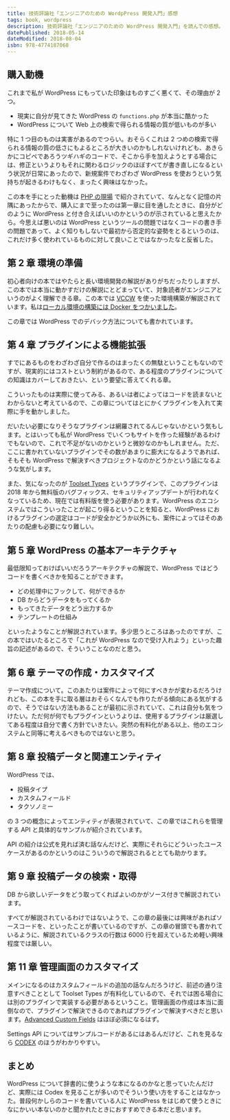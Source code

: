 ```yaml
---
title: 技術評論社「エンジニアのための WordpPress 開発入門」感想
tags: book, wordpress
description: 技術評論社「エンジニアのための WordPress 開発入門」を読んでの感想。
datePublished: 2018-05-14
dateModified: 2018-08-04
isbn: 978-4774187068
---
```


## 購入動機

これまで私が WordPress にもっていた印象はものすごく悪くて、その理由が 2 つ。

- 現実に自分が見てきた WordPress の `functions.php` が本当に酷かった
- WordPress について Web 上の検索で得られる情報の質が低いものが多い

特に 1 つ目のものは実害があるのでつらい。おそらくこれは 2 つめの検索で得られる情報の質の低さにもよるところが大きいのかもしれないけれども、あきらかにコピペであろうツギハギのコードで、そこから手を加えようとする場合には、修正というよりもそれに関わるロジックのほぼすべてが書き直しになるという状況が日常にあったので、新規案件でわざわざ WordPress を使おうという気持ちが起きるわけもなく、まったく興味はなかった。

この本を手にとった動機は [PHP の現場](https://php-genba.shin1x1.com/) で紹介されていて、なんとなく記憶の片隅にあったからで、購入にまで至ったのは第一章に目を通したときに、自分がどのように WordPress と付き合えばいいのかというのが示されていると思えたから。今思えば悪いのは WordPress というツールの問題ではなくコードの書き手の問題であって、よく知りもしないで最初から否定的な姿勢をとるというのは、これだけ多く使われているものに対して良いことではなかったなと反省した。

## 第 2 章 環境の準備

初心者向けの本ではやたらと長い環境開発の解説がありがちだったりしますが、この本では本当に動かすだけの解説にとどまっていて、対象読者がエンジニアというのがよく理解できる章。この本では [VCCW](http://vccw.cc/) を使った環境構築が解説されています。私は[ローカル環境の構築には Docker をつかいました](/blog/wordpress-docker/)。

この章では WordPress でのデバック方法についても書かれています。

## 第 4 章 プラグインによる機能拡張

すでにあるものをわざわざ自分で作るのはまったくの無駄ということもないのですが、現実的にはコストという制約があるので、ある程度のプラグインについての知識はカバーしておきたい、という要望に答えてくれる章。

こういったものは実際に使ってみる、あるいは者によってはコードを読まないとわからないと考えているので、この章についてはとにかくプラグインを入れて実際に手を動かしました。

だいたい必要になりそうなプラグインは網羅されてるんじゃないかという気もします。とはいっても私が WordPress でいくつもサイトを作った経験があるわけでもないので、これで不足がないのかというと微妙なのかもしれません。ただ、ここに書かれていないプラグインでその数があまりに膨大になるようであれば、そもそも WordPress で解決すべきプロジェクトなのかどうかという話になるような気がします。

また、気になったのが [Toolset Types](https://wordpress.org/plugins/types/) というプラグインで、このプラグインは 2018 年から無料版のバグフィックス、セキュリティアップデートが行われなくなっているため、現在では有料版を使う必要があります。WordPress のエコシステムではこういったことが起こり得るということを知ると、WordPress におけるプラグインの選定はコードが安全かどうか以外にも、案件によってはそのあたりの配慮も必要になり難しい。

## 第 5 章 WordPress の基本アーキテクチャ

最低限知っておけばいいだろうアーキテクチャの解説で、WordPress ではどうコードを書くべきかを知ることができます。

- どの処理中にフックして、何ができるか
- DB からどうデータをもってくるか
- もってきたデータをどう出力するか
- テンプレートの仕組み

といったようなことが解説されています。多少思うところはあったのですが、この本ではいたるところで「これが WordPress なので受け入れよう」といった趣旨の記述があるので、そういうことなのだと思う。

## 第 6 章 テーマの作成・カスタマイズ

テーマ作成について。このあたりは案件によって何にすべきかが変わるだろうけれども、この本を手に取る層はおそらくなんでも作りたがる傾向にある気がするので、そうではない方法もあることが最初に示されていて、これは自分も気をつけたい。ただ何が何でもプラグインというよりは、使用するプラグインは厳選してある程度は自分で書く方針でいきたい。突然の有料化がある以上、他のエコシステムと同等に考えるべきものではないと思う。

## 第 8 章 投稿データと関連エンティティ

WordPress では、

- 投稿タイプ
- カスタムフィールド
- タクソノミー

の 3 つの概念によってエンティティが表現されていて、この章ではこれらを管理する API と具体的なサンプルが紹介されています。

API の紹介は公式を見れば済む話なんだけど、実際にそれらにどういったユースケースがあるのかというのはこういうので解説されるととても助かります。

## 第 9 章 投稿データの検索・取得

DB から欲しいデータをどう取ってくればよいのかがソース付きで解説されています。

すべてが解説されているわけではないようで、この章の最後には興味があればソースコードを、といったことが書いているのですが、この章の冒頭でも書かれているように、解説されているクラスの行数は 6000 行を超えているため軽い興味程度では厳しい。

## 第 11 章 管理画面のカスタマイズ

メインになるのはカスタムフィールドの追加の話なんだろうけど、前述の通り注意すべきこととして Toolset Types が有料化しているので、それでは困る場合には別のプラグインで実装する必要があるということ。管理画面の作成は本当に面倒なので、プラグインで解決できるのであればプラグインで解決すべきだと思います。[Advanced Custom Fields](https://www.advancedcustomfields.com/) はほぼ必須になるはず。

Settings API についてはサンプルコードがあるにはあるんだけど、これを見るなら [CODEX](https://codex.wordpress.org/Settings_API) のほうがわかりやすい。

## まとめ

WordPress について辞書的に使うような本になるのかなと思っていたんだけど、実際には Codex を見ることが多いのでそういう使い方をすることはなかった。普段何かしらのコードを書いている人に WordPress をはじめて使うときになにかいい本ないのかと聞かれたときにおすすめできる本だと思います。

